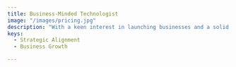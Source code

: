 ```yaml
---
title: Business-Minded Technologist
image: "/images/pricing.jpg"
description: "With a keen interest in launching businesses and a solid technical foundation, I bring a unique perspective that aligns technology solutions with strategic business goals, fostering growth and success"
keys:
  - Strategic Alignment
  - Business Growth

---
```


